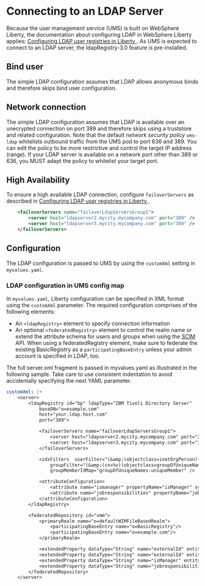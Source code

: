 # Connecting to an LDAP Server 
Because the user management service (UMS) is built on WebSphere Liberty, the documentation about configuring LDAP in WebSphere Liberty applies: [Configuring LDAP user registries in Liberty
](https://www.ibm.com/support/knowledgecenter/SS7K4U_liberty/com.ibm.websphere.wlp.zseries.doc/ae/twlp_sec_ldap.html). As UMS is expected to connect to an LDAP server, the ldapRegistry-3.0 feature is pre-installed.

## Bind user
The simple LDAP configuration assumes that LDAP allows anonymous binds and therefore skips bind user configuration.

## Network connection
The simple LDAP configuration assumes that LDAP is available over an unecrypted connection on port 389 and therefore skips using a truststore and related configuration. Note that the default *network security policy* `ums-ldap` whitelists outbound traffic from the UMS pod to port 636 and 389. You can edit the policy to be more restrictive and control the target IP address (range). If your LDAP server is available on a network port other than 389 or 636, you MUST adapt the policy to whitelist your target port.

## High Availability
To ensure a high available LDAP connection, configure `failoverServers` as described in [Configuring LDAP user registries in Liberty
](https://www.ibm.com/support/knowledgecenter/SSEQTP_liberty/com.ibm.websphere.wlp.doc/ae/twlp_sec_ldap.html).

```XML
    <failoverServers name="failoverLdapServersGroup1">
		<server host="ldapserver2.mycity.mycompany.com" port="389" />
		<server host="ldapserver3.mycity.mycompany.com" port="389" />
	</failoverServers>
```
## Configuration
The LDAP configuration is passed to UMS by using the `customXml` setting in `myvalues.yaml`.

### LDAP configuration in UMS config map
In `myvalues.yaml`, Liberty configuration can be specified in XML format using the `customXml` parameter. The required configuration comprises of the following elements:

* An `<ldapRegistry>` element to specify connection information
* An optional `<federatedRegistry>` element to control the realm name or extend the attribute schema for users and groups when using the [SCIM](https://www.ibm.com/support/knowledgecenter/en/SSEQTP_liberty/com.ibm.websphere.wlp.doc/ae/rwlp_sec_scim_operations.html) API. When using a federatedRegistry element, make sure to federate the existing BasicRegistry as a `participatingBaseEntry` unless your admin account is specified in LDAP, too.

The full server.xml fragment is passed in myvalues.yaml as illustrated in the following sample. Take care to use consistent indentation to avoid accidentally specifying the next YAML parameter.

```yaml
customXml: |+
    <server>
        <ldapRegistry id="bp" ldapType="IBM Tivoli Directory Server"
            baseDN="o=example.com"
            host="your.ldap.host.com"
            port="389">

            <failoverServers name="failoverLdapServersGroup1">
                <server host="ldapserver2.mycity.mycompany.com" port="389" />
                <server host="ldapserver3.mycity.mycompany.com" port="389" />
            </failoverServers>

            <idsFilters  userFilter="(&amp;(objectclass=inetOrgPerson)(|(uid=%v)(mail=%v)))"
                groupFilter="(&amp;(cn=%v)(objectclass=groupOfUniqueNames))"
                groupMemberIdMap="groupOfUniqueNames:uniqueMember" />

            <attributeConfiguration>
                <attribute name="ismanager" propertyName="isManager" syntax="String" entityType="PersonAccount" />
                <attribute name="jobresponsibilities" propertyName="jobresponsibilities" syntax="String" entityType="PersonAccount" />
            </attributeConfiguration>
        </ldapRegistry>

        <federatedRepository id="vmm">
            <primaryRealm name="o=defaultWIMFileBasedRealm">
                <participatingBaseEntry name="o=BasicRegistry"/>
                <participatingBaseEntry name="o=example.com"/>
            </primaryRealm>

            <extendedProperty dataType="String" name="externalId" entityType="Group"></extendedProperty>
            <extendedProperty dataType="String" name="externalId" entityType="PersonAccount"></extendedProperty>
            <extendedProperty dataType="String" name="isManager" entityType="PersonAccount"></extendedProperty>
            <extendedProperty dataType="String" name="jobresponsibilities" entityType="PersonAccount"></extendedProperty>
        </federatedRepository>
    </server>
